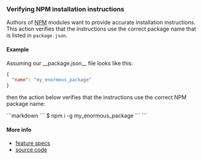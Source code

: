 ### Verifying NPM installation instructions

Authors of [NPM](https://www.npmjs.com) modules
want to provide accurate installation instructions.
This action verifies that the instructions use the correct package name
that is listed in `package.json`.

#### Example

<a textrun="create-file">
Assuming our __package.json__ file looks like this:

```json
{
  "name": "my_enormous_package"
}
```

</a>

then the action below verifies that the instructions use the correct NPM package name:

<a textrun="run-markdown-in-textrun">
```markdown
<a textrun="verify-npm-install">
`​``
$ npm i -g my_enormous_package
`​``
</a>
```
</a>

#### More info

- [feature specs](../../features/actions/built-in/verify-npm-install/verify-npm-install.feature)
- [source code](../../src/actions/verify-npm-install.js)
